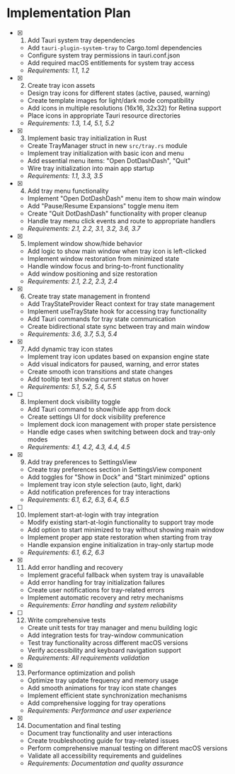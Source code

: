 # Implementation Plan

- [x] 1. Add Tauri system tray dependencies
  - Add `tauri-plugin-system-tray` to Cargo.toml dependencies
  - Configure system tray permissions in tauri.conf.json
  - Add required macOS entitlements for system tray access
  - _Requirements: 1.1, 1.2_

- [x] 2. Create tray icon assets
  - Design tray icons for different states (active, paused, warning)
  - Create template images for light/dark mode compatibility
  - Add icons in multiple resolutions (16x16, 32x32) for Retina support
  - Place icons in appropriate Tauri resource directories
  - _Requirements: 1.3, 1.4, 5.1, 5.2_

- [x] 3. Implement basic tray initialization in Rust
  - Create TrayManager struct in new `src/tray.rs` module
  - Implement tray initialization with basic icon and menu
  - Add essential menu items: "Open DotDashDash", "Quit"
  - Wire tray initialization into main app startup
  - _Requirements: 1.1, 3.3, 3.5_

- [x] 4. Add tray menu functionality
  - Implement "Open DotDashDash" menu item to show main window
  - Add "Pause/Resume Expansions" toggle menu item
  - Create "Quit DotDashDash" functionality with proper cleanup
  - Handle tray menu click events and route to appropriate handlers
  - _Requirements: 2.1, 2.2, 3.1, 3.2, 3.6, 3.7_

- [x] 5. Implement window show/hide behavior
  - Add logic to show main window when tray icon is left-clicked
  - Implement window restoration from minimized state
  - Handle window focus and bring-to-front functionality
  - Add window positioning and size restoration
  - _Requirements: 2.1, 2.2, 2.3, 2.4_

- [x] 6. Create tray state management in frontend
  - Add TrayStateProvider React context for tray state management
  - Implement useTrayState hook for accessing tray functionality
  - Add Tauri commands for tray state communication
  - Create bidirectional state sync between tray and main window
  - _Requirements: 3.6, 3.7, 5.3, 5.4_

- [x] 7. Add dynamic tray icon states
  - Implement tray icon updates based on expansion engine state
  - Add visual indicators for paused, warning, and error states
  - Create smooth icon transitions and state changes
  - Add tooltip text showing current status on hover
  - _Requirements: 5.1, 5.2, 5.4, 5.5_

- [ ] 8. Implement dock visibility toggle
  - Add Tauri command to show/hide app from dock
  - Create settings UI for dock visibility preference
  - Implement dock icon management with proper state persistence
  - Handle edge cases when switching between dock and tray-only modes
  - _Requirements: 4.1, 4.2, 4.3, 4.4, 4.5_

- [x] 9. Add tray preferences to SettingsView
  - Create tray preferences section in SettingsView component
  - Add toggles for "Show in Dock" and "Start minimized" options
  - Implement tray icon style selection (auto, light, dark)
  - Add notification preferences for tray interactions
  - _Requirements: 6.1, 6.2, 6.3, 6.4, 6.5_

- [ ] 10. Implement start-at-login with tray integration
  - Modify existing start-at-login functionality to support tray mode
  - Add option to start minimized to tray without showing main window
  - Implement proper app state restoration when starting from tray
  - Handle expansion engine initialization in tray-only startup mode
  - _Requirements: 6.1, 6.2, 6.3_

- [x] 11. Add error handling and recovery
  - Implement graceful fallback when system tray is unavailable
  - Add error handling for tray initialization failures
  - Create user notifications for tray-related errors
  - Implement automatic recovery and retry mechanisms
  - _Requirements: Error handling and system reliability_

- [ ] 12. Write comprehensive tests
  - Create unit tests for tray manager and menu building logic
  - Add integration tests for tray-window communication
  - Test tray functionality across different macOS versions
  - Verify accessibility and keyboard navigation support
  - _Requirements: All requirements validation_

- [x] 13. Performance optimization and polish
  - Optimize tray update frequency and memory usage
  - Add smooth animations for tray icon state changes
  - Implement efficient state synchronization mechanisms
  - Add comprehensive logging for tray operations
  - _Requirements: Performance and user experience_

- [x] 14. Documentation and final testing
  - Document tray functionality and user interactions
  - Create troubleshooting guide for tray-related issues
  - Perform comprehensive manual testing on different macOS versions
  - Validate all accessibility requirements and guidelines
  - _Requirements: Documentation and quality assurance_